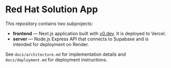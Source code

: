 # Red Hat Solution App

This repository contains two subprojects:

- **frontend** — Next.js application built with [v0.dev](https://v0.dev). It is deployed to Vercel.
- **server** — Node.js Express API that connects to Supabase and is intended for deployment on Render.

See `docs/architecture.md` for implementation details and `docs/deployment.md` for deployment instructions.
